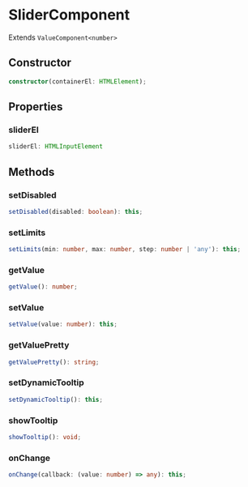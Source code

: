 # SliderComponent

Extends `ValueComponent<number>`

## Constructor

```ts
constructor(containerEl: HTMLElement);
```

## Properties

### sliderEl

```ts
sliderEl: HTMLInputElement
```

## Methods

### setDisabled

```ts
setDisabled(disabled: boolean): this;
```

### setLimits

```ts
setLimits(min: number, max: number, step: number | 'any'): this;
```

### getValue

```ts
getValue(): number;
```

### setValue

```ts
setValue(value: number): this;
```

### getValuePretty

```ts
getValuePretty(): string;
```

### setDynamicTooltip

```ts
setDynamicTooltip(): this;
```

### showTooltip

```ts
showTooltip(): void;
```

### onChange

```ts
onChange(callback: (value: number) => any): this;
```
